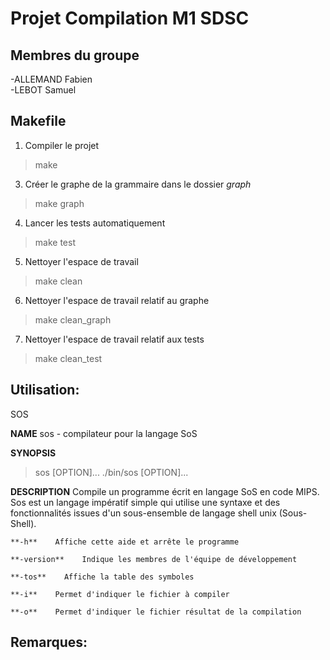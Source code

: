 # Projet Compilation M1 SDSC

## Membres du groupe

-ALLEMAND Fabien  
-LEBOT Samuel  

## Makefile

1. Compiler le projet
> make
3. Créer le graphe de la grammaire dans le dossier *graph*
> make graph
4. Lancer les tests automatiquement
> make test
5. Nettoyer l'espace de travail
> make clean
6. Nettoyer l'espace de travail relatif au graphe
> make clean_graph
7. Nettoyer l'espace de travail relatif aux tests
> make clean_test

## Utilisation:

SOS

**NAME**
    sos - compilateur pour la langage SoS

**SYNOPSIS**
>    sos [OPTION]...
>    ./bin/sos [OPTION]...

**DESCRIPTION**
    Compile un programme écrit en langage SoS en code MIPS. Sos est un langage impératif simple qui utilise une syntaxe et des fonctionnalités issues d'un sous-ensemble de langage shell unix (Sous-Shell).

    **-h**    Affiche cette aide et arrête le programme

    **-version**    Indique les membres de l'équipe de développement

    **-tos**    Affiche la table des symboles

    **-i**    Permet d'indiquer le fichier à compiler

    **-o**    Permet d'indiquer le fichier résultat de la compilation

## Remarques: